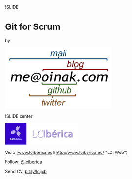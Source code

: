 !SLIDE
# Git for Scrum #
by

![Oinak](localizador.png "Oinak")

!SLIDE center

![LCI](Lciberica.png "LCIbérica")

Visit: [www.lciberica.es](http://www.lciberica.es/ "LCI Web")

Follow: [@lciberica](http://www.twitter.com/ "LCI twitter")

Send CV: [bit.ly/lcijob](http://bit.ly/lcijob "Work with us")

